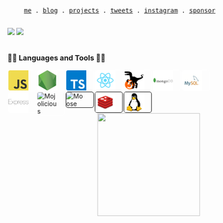 
<p align="center">
  <samp>
    <a href="#">me</a> .
    <a href="#">blog</a> .
    <a href="#">projects</a> .
    <a href="https://twitter.com/mark_o_grady">tweets</a> .
    <a href="#">instagram</a> .
    <a href="#">sponsor</a>
  </samp>
</p>
<br/>
<div>
    <img align="center" valign="top" src="https://github-readme-stats.anuraghazra1.vercel.app/api?username=markogrady1&show_icons=true&include_all_commits=true&theme=material-palenight&count_private=true" />
    <img align="center" valign="top" src="https://github-readme-stats.vercel.app/api/top-langs/?username=markogrady1&layout=compact&theme=material-palenight&&hide=java,php" />
</div>

<br/>


### 🔧🔨 Languages and Tools 🔧🔨


<img style="margin: 1px; padding-right:1rem; border:1px solid #fff; border-radius:5px;" align="left" alt="JavaScript" width="45px" src="https://raw.githubusercontent.com/github/explore/80688e429a7d4ef2fca1e82350fe8e3517d3494d/topics/javascript/javascript.png" />

<img style="margin: 1px; padding-right:1rem; border:1px solid #fff; border-radius:5px;"  align="left" alt="NodeJS" width="45px" src="https://raw.githubusercontent.com/github/explore/80688e429a7d4ef2fca1e82350fe8e3517d3494d/topics/nodejs/nodejs.png" />

<img style="margin: 1px; padding-right:1rem; border:1px solid #fff; border-radius:5px;"  align="left" alt="NodeJS" width="45px" src="https://raw.githubusercontent.com/github/explore/80688e429a7d4ef2fca1e82350fe8e3517d3494d/topics/typescript/typescript.png" />

<img style="margin: 1px; padding-right:1rem; border:1px solid #fff; border-radius:5px;"  align="left" alt="ReactJS" width="45px" src="https://raw.githubusercontent.com/github/explore/80688e429a7d4ef2fca1e82350fe8e3517d3494d/topics/react/react.png" />

<img style="margin: 1px; padding-right:1rem; border:1px solid #fff; border-radius:5px;"  align="left" alt="Perl" width="45px" src="https://raw.githubusercontent.com/github/explore/80688e429a7d4ef2fca1e82350fe8e3517d3494d/topics/perl/perl.png"
/>

<img style="margin: 1px; padding-right:1rem; border:1px solid #fff; border-radius:5px;"  align="left" alt="MongoDB" width="45px" src="https://raw.githubusercontent.com/github/explore/80688e429a7d4ef2fca1e82350fe8e3517d3494d/topics/mongodb/mongodb.png" />

<img style="margin: 1px; padding-right:1rem; border:1px solid #fff; border-radius:5px;" align="left" alt="MySQL" width="45px" src="https://raw.githubusercontent.com/github/explore/80688e429a7d4ef2fca1e82350fe8e3517d3494d/topics/mysql/mysql.png" />

<img style="margin: 1px; padding-right:1rem; border:1px solid #fff; border-radius:5px;"  align="left" alt="ExpressJS" width="45px" src="https://raw.githubusercontent.com/github/explore/80688e429a7d4ef2fca1e82350fe8e3517d3494d/topics/express/express.png" />

<img style="margin: 1px; padding-right:1rem; border:1px solid #fff; border-radius:5px;"  align="left" alt="Mojolicious" width="45px" src="https://avatars.githubusercontent.com/u/2388868?s=200&v=4" />


<img style="margin: 1px; padding-right:1rem; border:1px solid #000; border-radius:5px;"  align="left" alt="Moose" width="45px" src="https://avatars.githubusercontent.com/u/71921?s=200&v=4" />

<img style="margin: 1px; padding-right:1rem; border:1px solid #000; border-radius:5px;" align="left" alt="Redis" width="45px" src="https://raw.githubusercontent.com/github/explore/80688e429a7d4ef2fca1e82350fe8e3517d3494d/topics/redis/redis.png"/>

<img style="margin: 1px; padding-right:1rem; border:1px solid #000; border-radius:5px;"  align="left" alt="Linux" width="45px" src="https://raw.githubusercontent.com/github/explore/80688e429a7d4ef2fca1e82350fe8e3517d3494d/topics/linux/linux.png"/>

<p align="Center" >
<img src="https://camo.githubusercontent.com/3b7c592ede97b6138ffd4b1cc1541c2f3b11fd39/687474703a2f2f33312e6d656469612e74756d626c722e636f6d2f31376665613932306666333665663466356238373764353231366137616164392f74756d626c725f6d6f39786a65387a5a34317163626975666f315f313238302e676966" height="230px" width ="230px">
</p>
